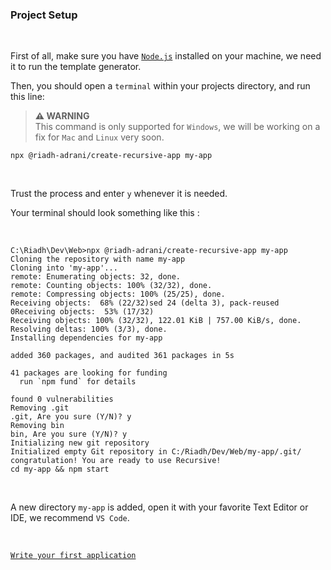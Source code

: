 ### Project Setup

<br>

First of all, make sure you have <a href="https://nodejs.org/en/" target="_blank">`Node.js`</a> installed on your machine, we need it to run the template generator.

Then, you should open a `terminal` within your projects directory, and run this line:

> **⚠ WARNING**  
> This command is only supported for `Windows`, we will be working on a fix for `Mac` and `Linux` very soon.

```shell
npx @riadh-adrani/create-recursive-app my-app
```

<br>

Trust the process and enter `y` whenever it is needed.

Your terminal should look something like this :

<br>

```shell
C:\Riadh\Dev\Web>npx @riadh-adrani/create-recursive-app my-app
Cloning the repository with name my-app
Cloning into 'my-app'...
remote: Enumerating objects: 32, done.
remote: Counting objects: 100% (32/32), done.
remote: Compressing objects: 100% (25/25), done.
Receiving objects:  68% (22/32)sed 24 (delta 3), pack-reused 0Receiving objects:  53% (17/32)
Receiving objects: 100% (32/32), 122.01 KiB | 757.00 KiB/s, done.
Resolving deltas: 100% (3/3), done.
Installing dependencies for my-app

added 360 packages, and audited 361 packages in 5s

41 packages are looking for funding
  run `npm fund` for details

found 0 vulnerabilities
Removing .git
.git, Are you sure (Y/N)? y
Removing bin
bin, Are you sure (Y/N)? y
Initializing new git repository
Initialized empty Git repository in C:/Riadh/Dev/Web/my-app/.git/
congratulation! You are ready to use Recursive!
cd my-app && npm start
```

<br>

A new directory `my-app` is added, open it with your favorite Text Editor or IDE, we recommend `VS Code`.

<br>

[`Write your first application`](/recursive-docs/get-started/hello-world)

<br>
